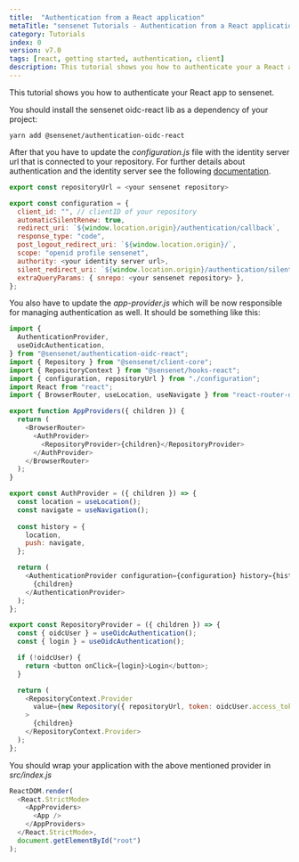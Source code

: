 ```yaml
---
title:  "Authentication from a React application"
metaTitle: "sensenet Tutorials - Authentication from a React application"
category: Tutorials
index: 0
version: v7.0
tags: [react, getting started, authentication, client]
description: This tutorial shows you how to authenticate your a React app to sensenet.
---
```


This tutorial shows you how to authenticate your React app to sensenet.

You should install the sensenet oidc-react lib as a dependency of your project:

```
yarn add @sensenet/authentication-oidc-react
```

After that you have to update the *configuration.js* file with the identity server url that is connected to your repository. For further details about authentication and the identity server see the following [documentation](../content/guides/getting-started/how-to-authenticate-dotnet.md).

```javascript
export const repositoryUrl = <your sensenet repository>

export const configuration = {
  client_id: "", // clientID of your repository
  automaticSilentRenew: true,
  redirect_uri: `${window.location.origin}/authentication/callback`,
  response_type: "code",
  post_logout_redirect_uri: `${window.location.origin}/`,
  scope: "openid profile sensenet",
  authority: <your identity server url>,
  silent_redirect_uri: `${window.location.origin}/authentication/silent_callback`,
  extraQueryParams: { snrepo: <your sensenet repository> },
};
```

You also have to update the *app-provider.js* which will be now responsible for managing authentication as well. It should be something like this:

```javascript
import {
  AuthenticationProvider,
  useOidcAuthentication,
} from "@sensenet/authentication-oidc-react";
import { Repository } from "@sensenet/client-core";
import { RepositoryContext } from "@sensenet/hooks-react";
import { configuration, repositoryUrl } from "./configuration";
import React from "react";
import { BrowserRouter, useLocation, useNavigate } from "react-router-dom";

export function AppProviders({ children }) {
  return (
    <BrowserRouter>
      <AuthProvider>
        <RepositoryProvider>{children}</RepositoryProvider>
      </AuthProvider>
    </BrowserRouter>
  );
}

export const AuthProvider = ({ children }) => {
  const location = useLocation();
  const navigate = useNavigation();
  
  const history = {
    location,
    push: navigate,
  };

  return (
    <AuthenticationProvider configuration={configuration} history={history}>
      {children}
    </AuthenticationProvider>
  );
};

export const RepositoryProvider = ({ children }) => {
  const { oidcUser } = useOidcAuthentication();
  const { login } = useOidcAuthentication();

  if (!oidcUser) {
    return <button onClick={login}>Login</button>;
  }

  return (
    <RepositoryContext.Provider
      value={new Repository({ repositoryUrl, token: oidcUser.access_token })}
    >
      {children}
    </RepositoryContext.Provider>
  );
};
```

You should wrap your application with the above mentioned provider in *src/index.js*

```javascript
ReactDOM.render(
  <React.StrictMode>
    <AppProviders>
      <App />
    </AppProviders>
  </React.StrictMode>,
  document.getElementById("root")
);

```

